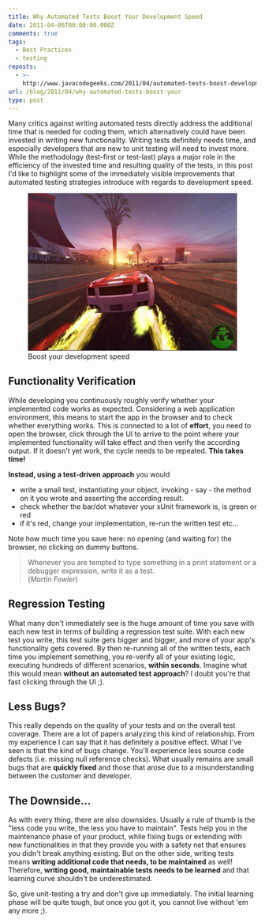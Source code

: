```yaml
---
title: Why Automated Tests Boost Your Development Speed
date: 2011-04-06T00:00:00.000Z
comments: true
tags:
  - Best Practices
  - testing
reposts:
  - >-
    http://www.javacodegeeks.com/2011/04/automated-tests-boost-development-speed.html
url: /blog/2011/04/why-automated-tests-boost-your
type: post
---
```


Many critics against writing automated tests directly address the additional time that is needed for coding them, which alternatively could have been invested in writing new functionality. Writing tests definitely needs time, and especially developers that are new to unit testing will need to invest more. While the methodology (test-first or test-last) plays a major role in the efficiency of the invested time and resulting quality of the tests, in this post I'd like to highlight some of the immediately visible improvements that automated testing strategies introduce with regards to development speed.

<figure class="image--medium">
  <img src="/blog/assets/imgs/need-for-speed-nitro.jpg" />
  <figcaption>Boost your development speed</figcaption>
</figure>

## Functionality Verification

While developing you continuously roughly verify whether your implemented code works as expected. Considering a web application environment, this means to start the app in the browser and to check whether everything works. This is connected to a lot of <b>effort</b>, you need to open the browser, click through the UI to arrive to the point where your implemented functionality will take effect and then verify the according output. If it doesn't yet work, the cycle needs to be repeated. **This takes time!**

**Instead, using a test-driven approach** you would

- write a small test, instantiating your object, invoking - say - the method on it you wrote and asserting the according result.
- check whether the bar/dot whatever your xUnit framework is, is green or red
- if it's red, change your implementation, re-run the written test etc...

Note how much time you save here: no opening (and waiting for) the browser, no clicking on dummy buttons.

> Whenever you are tempted to type something in a print statement or a debugger expression, write it as a test.  
> (_Martin Fowler_)


## Regression Testing
What many don't immediately see is the huge amount of time you save with each new test in terms of building a regression test suite. With each new test you write, this test suite gets bigger and bigger, and more of your app's functionality gets covered. By then re-running all of the written tests, each time you implement something, you re-verify all of your existing logic, executing hundreds of different scenarios, **within seconds**. Imagine what this would mean **without an automated test approach**? I doubt you're that fast clicking through the UI ;).

## Less Bugs?
This really depends on the quality of your tests and on the overall test coverage. There are a lot of papers analyzing this kind of relationship. From my experience I can say that it has definitely a positive effect. What I've seen is that the kind of bugs change. You'll experience less source code defects (i.e. missing null reference checks). What usually remains are small bugs that are **quickly fixed** and those that arose due to a misunderstanding between the customer and developer.

## The Downside...
As with every thing, there are also downsides. Usually a rule of thumb is the "less code you write, the less you have to maintain". Tests help you in the maintenance phase of your product, while fixing bugs or extending with new functionalities in that they provide you with a safety net that ensures you didn't break anything existing. But on the other side, writing tests means **writing additional code that needs, to be maintained** as well!
Therefore, **writing good, maintainable tests needs to be learned** and that learning curve shouldn't be underestimated.

So, give unit-testing a try and don't give up immediately. The initial learning phase will be quite tough, but once you got it, you cannot live without 'em any more ;).
